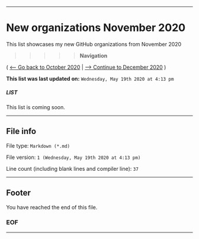 
***

# New organizations November 2020

This list showcases my new GitHub organizations from November 2020

> > > > > **Navigation**

( [<-- Go back to October 2020](/NewOrgs/2020/October/README.md) | [ --> Continue to December 2020](/NewOrgs/2020/December/README.md) )

**This list was last updated on:** `Wednesday, May 19th 2020 at 4:13 pm`

##### LIST

This list is coming soon.

***

## File info

File type: `Markdown (*.md)`

File version: `1 (Wednesday, May 19th 2020 at 4:13 pm)`

Line count (including blank lines and compiler line): `37`

***

## Footer

You have reached the end of this file.

### EOF

***
